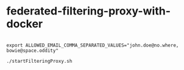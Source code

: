# federated-filtering-proxy-with-docker

```shell

export ALLOWED_EMAIL_COMMA_SEPARATED_VALUES="john.doe@no.where, bowie@space.oddity"

./startFilteringProxy.sh
```
